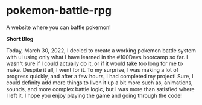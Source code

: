 # pokemon-battle-rpg
A website where you can battle pokemon!

**Short Blog**

Today, March 30, 2022, I decied to create a working pokemon battle system with ui using only what I have learned in the #100Devs bootcamp so far.
I wasn't sure if I could actually do it, or if it would take too long for me to make. Despite it all, I went for it. To my surprise, I was
making a lot of progress quickly, and after a few hours, I had completed my project! Sure, I could definity add more things to liven it up
a bit more such as, animations, sounds, and more complex battle logic, but I was more than satisfied where I left it. I hope you enjoy playing 
the game and going through the code!
